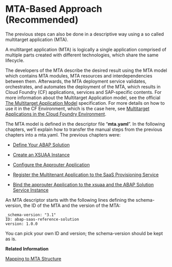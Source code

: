 <!-- loioca0cc10a2d1249ebbde41f778d1932be -->

# MTA-Based Approach \(Recommended\)

The previous steps can also be done in a descriptive way using a so called multitarget application \(MTA\).

A multitarget application \(MTA\) is logically a single application comprised of multiple parts created with different technologies, which share the same lifecycle.

The developers of the MTA describe the desired result using the MTA model which contains MTA modules, MTA resources and interdependencies between them. Afterwards, the MTA deployment service validates, orchestrates, and automates the deployment of the MTA, which results in Cloud Foundry \(CF\) applications, services and SAP-specific contents. For more information about the Multitarget Application model, see the official [The Multitarget Application Model](https://www.sap.com/documents/2016/06/e2f618e4-757c-0010-82c7-eda71af511fa.html) specification. For more details on how to use it in the CF Environment, which is the case here, see [Multitarget Applications in the Cloud Foundry Environment](https://help.sap.com/viewer/65de2977205c403bbc107264b8eccf4b/Cloud/en-US/d04fc0e2ad894545aebfd7126384307c.html).

The MTA model is defined in the descriptor file “**mta.yaml**”. In the following chapters, we'll explain how to transfer the manual steps from the previous chapters into a mta.yaml. The previous chapters were:

-   [Define Your ABAP Solution](define-your-abap-solution-1697387.md)

-   [Create an XSUAA Instance](create-an-xsuaa-instance-2ce1a96.md)

-   [Configure the Approuter Application](configure-the-approuter-application-3725815.md)

-   [Register the Multitenant Application to the SaaS Provisioning Service](register-the-multitenant-application-to-the-saas-provisioning-service-2cd8913.md)

-   [Bind the approuter Application to the xsuaa and the ABAP Solution Service Instance](bind-the-approuter-application-to-the-xsuaa-and-the-abap-solution-service-instance-04b9258.md)


An MTA descriptor starts with the following lines defining the schema-version, the ID of the MTA and the version of the MTA:

```
_schema-version: "3.1"
ID: abap-saas-reference-solution
version: 1.0.0

```

You can pick your own ID and version; the schema-version should be kept as is.

**Related Information**  


[Mapping to MTA Structure](mapping-to-mta-structure-b728ebf.md)

